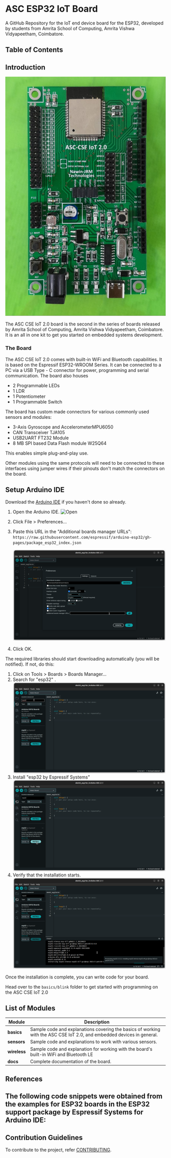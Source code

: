 # ASC ESP32 IoT Board

A GitHub Repository for the IoT end device board for the ESP32, developed by 
students from Amrita School of Computing, Amrita Vishwa Vidyapeetham, Coimbatore.

## Table of Contents

## Introduction

![The ASC CSE IoT 2.0](assets/asc-iot-2.0-esp32-topview.jpg)

The ASC CSE IoT 2.0 board is the second in the series of boards released by Amrita School of Computing, Amrita Vishwa Vidyapeetham, Coimbatore.
It is an all in one kit to get you started on embedded systems development.

### The Board

The ASC CSE IoT 2.0 comes with built-in WiFi and Bluetooth capabilities. It is based on the Espressif ESP32-WROOM Series.
It can be connected to a PC via a USB Type - C connector for power, programming and serial communication.
The board also houses
- 2 Programmable LEDs
- 1 LDR
- 1 Potentiometer
- 1 Programmable Switch

The board has custom made connectors for various commonly used sensors and modules:
- 3-Axis Gyroscope and AccelerometerMPU6050
- CAN Transceiver TJA105
- USB2UART FT232 Module
- 8 MB SPI based Data Flash module W25Q64

This enables simple plug-and-play use.

Other modules using the same protocols will need to be connected to these interfaces using jumper wires if their pinouts don't match the connectors on the board.


## Setup Arduino IDE

Download the [Arduino IDE](https://www.arduino.cc/en/software) if you haven't done so already.

1. Open the Arduino IDE. ![Open](assets/open)
2. Click File > Preferences... 
3. Paste this URL in the "Additional boards manager URLs":
	```https://raw.githubusercontent.com/espressif/arduino-esp32/gh-pages/package_esp32_index.json```
	
	![Preferences](assets/prefs.png)
4. Click OK.

The required libraries should start downloading automatically (you will be notified). If not, do this:
1. Click on Tools > Boards > Boards Manager...
2. Search for "esp32" . ![Boards](assets/boards.png)
3. Install "esp32 by Espressif Systems" ![Install](assets/install.png)
4. Verify that the installation starts. ![Done](assets/done.png)

Once the installation is complete, you can write code for your board.

Head over to the `basics/blink` folder to get started with programming on the ASC CSE IoT 2.0

## List of Modules

| Module | Description|
| --------- | ------------ |
| **basics** | Sample code and explanations covering the basics of working with the ASC CSE IoT 2.0, and embedded devices in general.  |
| **sensors** | Sample code and explanations to work with various sensors.  |
| **wireless** | Sample code and explanation for working with the board's built-in WiFi and Bluetooth LE |
| **docs** | Complete documentation of the board. |


## References

The following code snippets were obtained from the examples for ESP32 boards in the ESP32 support package by Espressif Systems for Arduino IDE:
- 


## Contribution Guidelines
To contribute to the project, refer [CONTRIBUTING](CONTRIBUTING.md).
